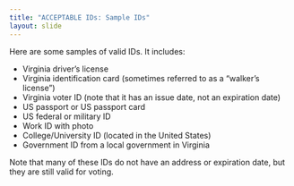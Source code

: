 ```yaml
---
title: "ACCEPTABLE IDs: Sample IDs"
layout: slide
---
```


Here are some samples of valid IDs. It includes:

- Virginia driver’s license
- Virginia identification card (sometimes referred to as a “walker’s license”)
- Virginia voter ID (note that it has an issue date, not an expiration date)
- US passport or US passport card
- US federal or military ID
- Work ID with photo
- College/University ID (located in the United States)
- Government ID from a local government in Virginia

Note that many of these IDs do not have an address or expiration date, but they are still valid for voting.
